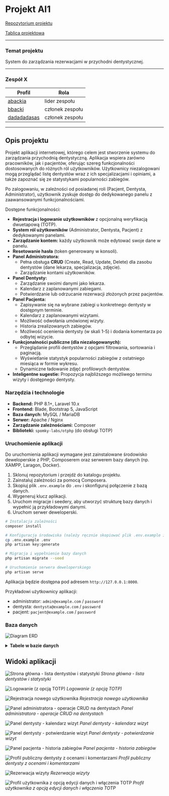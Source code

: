 # Projekt AI1

[Repozytorium projektu](https://github.com/users/abackia/repo1)

[Tablica projektowa](https://github.com/users/abackia/projects/1)

---

### Temat projektu

System do zarządzania rezerwacjami w przychodni dentystycznej.

---

### Zespół X

| Profil | Rola |
| ------ | ------ |
| [abackia](https://github.com/abackia) | lider zespołu |
| [bbacki](https://github.com/bbacki) | członek zespołu |
| [dadadadasas](https://github.com/dadadadasas) | członek zespołu |

---

## Opis projektu

Projekt aplikacji internetowej, którego celem jest stworzenie systemu do zarządzania przychodnią dentystyczną. Aplikacja wspiera zarówno pracowników, jak i pacjentów, oferując szereg funkcjonalności dostosowanych do różnych ról użytkowników. Użytkownicy niezalogowani mogą przeglądać listę dentystów wraz z ich specjalizacjami i opiniami, a także zapoznać się ze statystykami popularności zabiegów.

Po zalogowaniu, w zależności od posiadanej roli (Pacjent, Dentysta, Administrator), użytkownik zyskuje dostęp do dedykowanego panelu z zaawansowanymi funkcjonalnościami.

Dostępne funkcjonalności:
*   **Rejestracja i logowanie użytkowników** z opcjonalną weryfikacją dwuetapową (TOTP).
*   **System ról użytkowników** (Administrator, Dentysta, Pacjent) z dedykowanymi panelami.
*   **Zarządzanie kontem:** każdy użytkownik może edytować swoje dane w panelu.
*   **Resetowanie hasła** (token generowany w konsoli).
*   **Panel Administratora:**
    *   Pełna obsługa **CRUD** (Create, Read, Update, Delete) dla zasobu dentystów (dane lekarza, specjalizacja, zdjęcie).
    *   Zarządzanie kontami użytkowników.
*   **Panel Dentysty:**
    *   Zarządzanie swoimi danymi jako lekarza.
    *   Kalendarz z zaplanowanymi zabiegami.
    *   Potwierdzanie lub odrzucanie rezerwacji złożonych przez pacjentów.
*   **Panel Pacjenta:**
    *   Zapisywanie się na wybrane zabiegi u konkretnego dentysty w dostępnym terminie.
    *   Kalendarz z zaplanowanymi wizytami.
    *   Możliwość odwołania umówionej wizyty.
    *   Historia zrealizowanych zabiegów.
    *   Możliwość ocenienia dentysty (w skali 1-5) i dodania komentarza po odbytej wizycie.
*   **Funkcjonalności publiczne (dla niezalogowanych):**
    *   Przeglądanie profili dentystów z opcjami filtrowania, sortowania i paginacją.
    *   Wyświetlanie statystyk popularności zabiegów z ostatniego miesiąca w formie wykresu.
    *   Dynamiczne ładowanie zdjęć profilowych dentystów.
*   **Inteligentne sugestie:** Propozycja najbliższego możliwego terminu wizyty i dostępnego dentysty.

### Narzędzia i technologie
*   **Backend:** PHP 8.1+, Laravel 10.x
*   **Frontend:** Blade, Bootstrap 5, JavaScript
*   **Baza danych:** MySQL / MariaDB
*   **Serwer:** Apache / Nginx
*   **Zarządzanie zależnościami:** Composer
*   **Biblioteki:** `spomky-labs/otphp` (do obsługi TOTP)

### Uruchomienie aplikacji

Do uruchomienia aplikacji wymagane jest zainstalowane środowisko deweloperskie z PHP, Composerem oraz serwerem bazy danych (np. XAMPP, Laragon, Docker).

1.  Sklonuj repozytorium i przejdź do katalogu projektu.
2.  Zainstaluj zależności za pomocą Composera.
3.  Skopiuj plik `.env.example` do `.env` i skonfiguruj połączenie z bazą danych.
4.  Wygeneruj klucz aplikacji.
5.  Uruchom migracje i seedery, aby utworzyć strukturę bazy danych i wypełnić ją przykładowymi danymi.
6.  Uruchom serwer deweloperski.

```bash
# Instalacja zależności
composer install

# Konfiguracja środowiska (należy ręcznie skopiować plik .env.example i uzupełnić dane DB)
cp .env.example .env
php artisan key:generate

# Migracja i wypełnienie bazy danych
php artisan migrate --seed

# Uruchomienie serwera deweloperskiego
php artisan serve
```

Aplikacja będzie dostępna pod adresem `http://127.0.0.1:8000`.

Przykładowi użytkownicy aplikacji:
*   administrator: `admin@example.com` / `password`
*   dentysta: `dentysta@example.com` / `password`
*   pacjent: `pacjent@example.com` / `password`

### Baza danych

![Diagram ERD](./docs-img/erd.png)

<details>
<summary><b>Tabele w bazie danych</b></summary>

Tabela `users`:
| Kolumna | Typ | Opis |
| --------------- | -------- | ------------------------------------------ |
| id | int | ID użytkownika (PK) |
| username | string | Nazwa użytkownika |
| email | string | Adres e-mail |
| phone | string | Numer telefonu |
| password | string | Hasło |
| type | string | Typ użytkownika (admin, dentysta, pacjent) |
| remember_token | string | Token zapamiętujący sesję |
| created_at | datetime | Data utworzenia |
| updated_at | datetime | Data aktualizacji |
| totp_secret | string | Sekret do autoryzacji TOTP |

Tabela `dentists`:
| Kolumna | Typ | Opis |
| --------------- | -------- | ------------------- |
| id | int | ID dentysty (PK) |
| user_id | int | ID użytkownika (FK) |
| name | string | Imię |
| surname | string | Nazwisko |
| specialization | string | Specjalizacja |
| license_number | string | Numer licencji |
| image_path | string | Ścieżka do zdjęcia |
| created_at | datetime | Data utworzenia |
| updated_at | datetime | Data aktualizacji |

Tabela `services`:
| Kolumna | Typ | Opis |
| ------------- | -------- | ------------------------------------ |
| id | int | ID usługi (PK) |
| dentist_id | int | ID dentysty wykonującego usługę (FK) |
| service_name | string | Nazwa usługi |
| cost | decimal | Koszt usługi |
| created_at | datetime | Data utworzenia |
| updated_at | datetime | Data aktualizacji |

Tabela `reservations`:
| Kolumna | Typ | Opis |
| ------------ | -------- | ------------------------ |
| id | int | ID rezerwacji (PK) |
| user_id | int | ID użytkownika (FK) |
| service_id | int | ID usługi (FK) |
| date_time | datetime | Termin wizyty |
| status | string | Status rezerwacji |
| submited_at | datetime | Data złożenia rezerwacji |
| created_at | datetime | Data utworzenia |
| updated_at | datetime | Data aktualizacji |

Tabela `coupons`:
| Kolumna | Typ | Opis |
| -------------------- | -------- | ---------------------- |
| id | int | ID kuponu (PK) |
| user_id | int | ID użytkownika (FK) |
| service_id | int | ID usługi (FK) |
| coupon_code | string | Kod kuponu |
| discount_percentage | decimal | Procent zniżki |
| valid_until | datetime | Termin ważności |
| is_used | boolean | Czy kupon został użyty |
| created_at | datetime | Data utworzenia |
| updated_at | datetime | Data aktualizacji |

Tabela `reviews`:
| Kolumna | Typ | Opis |
| ----------- | -------- | ------------------- |
| id | int | ID opinii (PK) |
| dentist_id | int | ID dentysty (FK) |
| user_id | int | ID użytkownika (FK) |
| rating | int | Ocena (np. 1–5) |
| comment | string | Komentarz |
| created_at | datetime | Data utworzenia |
| updated_at | datetime | Data aktualizacji |

</details>

## Widoki aplikacji

![Strona główna - lista dentystów i statystyki](./docs-img/widok-strona-glowna.png)
*Strona główna - lista dentystów i statystyki*

![Logowanie (z opcją TOTP)](./docs-img/widok-logowanie.png)
*Logowanie (z opcją TOTP)*

![Rejestracja nowego użytkownika](./docs-img/widok-rejestracja.png)
*Rejestracja nowego użytkownika*

![Panel administratora - operacje CRUD na dentystach](./docs-img/widok-admin-crud-dentysci.png)
*Panel administratora - operacje CRUD na dentystach*

![Panel dentysty - kalendarz wizyt](./docs-img/widok-dentysta-kalendarz.png)
*Panel dentysty - kalendarz wizyt*

![Panel dentysty - potwierdzanie wizyt](./docs-img/widok-dentysta-potwierdzanie.png)
*Panel dentysty - potwierdzanie wizyt*

![Panel pacjenta - historia zabiegów](./docs-img/widok-pacjent-historia.png)
*Panel pacjenta - historia zabiegów*

![Profil publiczny dentysty z ocenami i komentarzami](./docs-img/widok-profil-dentysty.png)
*Profil publiczny dentysty z ocenami i komentarzami*

![Rezerwacja wizyty](./docs-img/widok-rezerwacja.png)
*Rezerwacja wizyty*

![Profil użytkownika z opcją edycji danych i włączenia TOTP](./docs-img/widok-profil-uzytkownika.png)
*Profil użytkownika z opcją edycji danych i włączenia TOTP*
